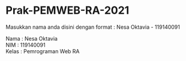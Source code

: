 # Prak-PEMWEB-RA-2021

Masukkan nama anda disini dengan format :
Nesa Oktavia - 119140091 <br />

Nama  : Nesa Oktavia <br />
NIM   : 119140091 <br />
Kelas : Pemrograman Web RA <br />

